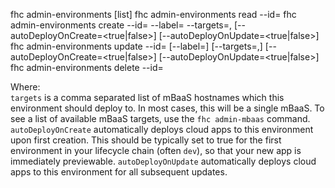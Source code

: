 fhc admin-environments [list]
fhc admin-environments read --id=<environment id>
fhc admin-environments create --id=<environment id> --label=<label> --targets=<mbaasTargetId1>,<mbaasTargetId2> [--autoDeployOnCreate=<true|false>] [--autoDeployOnUpdate=<true|false>]
fhc admin-environments update --id=<environment id> [--label=<label>] [--targets=<target1>,<target2>] [--autoDeployOnCreate=<true|false>] [--autoDeployOnUpdate=<true|false>]
fhc admin-environments delete --id=<environment id>

Where:  
`targets` is a comma separated list of mBaaS hostnames which this environment should deploy to. In most cases, this will be a single mBaaS. To see a list of available mBaaS targets, use the `fhc admin-mbaas` command. 
`autoDeployOnCreate` automatically deploys cloud apps to this environment upon first creation. This should be typically set to true for the first environment in your lifecycle chain (often `dev`), so that your new app is immediately previewable. 
`autoDeployOnUpdate` automatically deploys cloud apps to this environment for all subsequent updates.
